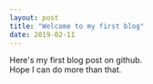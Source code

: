 ```yaml
---
layout: post
title: "Welcome to my first blog"
date: 2019-02-11
---
```

Here's my first blog post on github.  
Hope I can do more than that.
